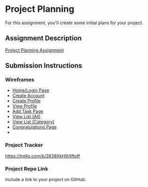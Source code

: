 # Project Planning
For this assignment, you'll create some initial plans for your project.

## Assignment Description
[Project Planning Assignment](https://education.launchcode.org/liftoff/modules/assignments/project-planning)

## Submission Instructions

### Wireframes

- [Home/Login Page](https://github.com/ilyanefox/liftoff-assignments/blob/master/Home_Login.jpg)
- [Create Account](https://github.com/ilyanefox/liftoff-assignments/blob/master/CreateAccount.jpg)
- [Create Profile](https://github.com/ilyanefox/liftoff-assignments/blob/master/CreateProfile.jpg)
- [View Profile](https://github.com/ilyanefox/liftoff-assignments/blob/master/ViewProfile.jpg)
- [Add Task Page](https://github.com/ilyanefox/liftoff-assignments/blob/master/AddTask.jpg)
- [View List (All)](https://github.com/ilyanefox/liftoff-assignments/blob/master/ViewList.jpg)
- [View List (Category)](https://github.com/ilyanefox/liftoff-assignments/blob/master/ViewCategory.jpg)
- [Congratulations Page](https://github.com/ilyanefox/liftoff-assignments/blob/master/Congrats.jpg)
- 
### Project Tracker

https://trello.com/b/2838XkH9/liftoff

### Project Repo Link

Include a link to your project on GitHub.

